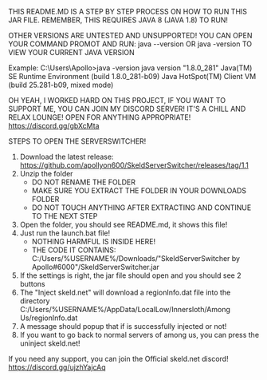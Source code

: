 THIS README.MD IS A STEP BY STEP PROCESS ON HOW TO RUN THIS JAR FILE.
REMEMBER, THIS REQUIRES JAVA 8 (JAVA 1.8) TO RUN!

OTHER VERSIONS ARE UNTESTED AND UNSUPPORTED!
YOU CAN OPEN YOUR COMMAND PROMOT AND RUN: java --version OR java -version
TO VIEW YOUR CURRENT JAVA VERSION

Example:
C:\Users\Apollo>java -version
java version "1.8.0_281"
Java(TM) SE Runtime Environment (build 1.8.0_281-b09)
Java HotSpot(TM) Client VM (build 25.281-b09, mixed mode)

OH YEAH, I WORKED HARD ON THIS PROJECT, IF YOU WANT TO SUPPORT ME, YOU CAN JOIN MY DISCORD SERVER!
IT'S A CHILL AND RELAX LOUNGE! OPEN FOR ANYTHING APPROPRIATE!
https://discord.gg/gbXcMta

STEPS TO OPEN THE SERVERSWITCHER!

1. Download the latest release: https://github.com/apollyon600/SkeldServerSwitcher/releases/tag/1.1
2. Unzip the folder 
	- DO NOT RENAME THE FOLDER
	- MAKE SURE YOU EXTRACT THE FOLDER IN YOUR DOWNLOADS FOLDER
	- DO NOT TOUCH ANYTHING AFTER EXTRACTING AND CONTINUE TO THE NEXT STEP
3. Open the folder, you should see README.md, it shows this file!
4. Just run the launch.bat file!
	- NOTHING HARMFUL IS INSIDE HERE!
	- THE CODE IT CONTAINS: C:/Users/%USERNAME%/Downloads/"SkeldServerSwitcher by Apollo#6000"/SkeldServerSwitcher.jar
5. If the settings is right, the jar file should open and you should see 2 buttons
6. The "Inject skeld.net" will download a regionInfo.dat file into the directory C:/Users/%USERNAME%/AppData/LocalLow/Innersloth/Among Us/regionInfo.dat
7. A message should popup that if is successfully injected or not!
8. If you want to go back to normal servers of among us, you can press the uninject skeld.net!

If you need any support, you can join the Official skeld.net discord!
https://discord.gg/ujzhYajcAq

